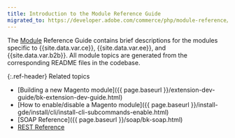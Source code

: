 ```yaml
---
title: Introduction to the Module Reference Guide
migrated_to: https://developer.adobe.com/commerce/php/module-reference/
---
```


The [Module](https://glossary.magento.com/module) Reference Guide contains brief descriptions for the modules specific to {{site.data.var.ce}}, {{site.data.var.ee}}, and {{site.data.var.b2b}}. All module topics are generated from the corresponding README files in the codebase.

{:.ref-header}
Related topics

-  [Building a new Magento module]({{ page.baseurl }}/extension-dev-guide/bk-extension-dev-guide.html)
-  [How to enable/disable a Magento module]({{ page.baseurl }}/install-gde/install/cli/install-cli-subcommands-enable.html)
-  [SOAP Reference]({{ page.baseurl }}/soap/bk-soap.html)
-  [REST Reference](https://developer.adobe.com/commerce/webapi/rest/)